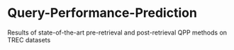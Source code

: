 # Query-Performance-Prediction
Results of state-of-the-art pre-retrieval and post-retrieval QPP methods on TREC datasets

